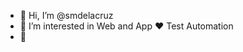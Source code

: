 - 👋 Hi, I’m @smdelacruz
- 👀 I’m interested in Web and App ❤️ Test Automation
- 🌱 
<!---
smdelacruz/smdelacruz is a ✨ special ✨ repository because its `README.md` (this file) appears on your GitHub profile.
You can click the Preview link to take a look at your changes.
--->
